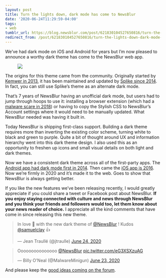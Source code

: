 ```yaml
---
layout: post
title: Turn the lights down, dark mode has come to NewsBlur
date: '2020-06-24T11:29:59-04:00'
tags:
- web
tumblr_url: https://blog.newsblur.com/post/621830104527650816/turn-the-lights-down-dark-mode-has-come-to
redirect_from: /post/621830104527650816/turn-the-lights-down-dark-mode-has-come-to/
---
```

We’ve had dark mode on iOS and Android for years but I’m now pleased to announce a worthy dark theme has come to the NewsBlur web app.

<figure class="tmblr-full" data-orig-height="1441" data-orig-width="1300" data-orig-src="https://s3.amazonaws.com/static.newsblur.com/blog/dark-mode.png"><img data-orig-height="1441" data-orig-width="1300" src="https://s3.amazonaws.com/static.newsblur.com/blog/dark-mode.png"></figure>

The origins for this theme came from the community. Originally started by [Kemwer in 2013](https://userstyles.org/styles/86275/newsblur-kemwer-black), it has been maintained and updated by [Splike since 2014](https://userstyles.org/styles/124890/newsblur-dark-theme-by-splike). In fact, you can still use Splike’s theme as an alternate dark mode.

That’s 7 years of NewsBlur having an unofficial dark mode, but users had to jump through hoops to use it: installing a browser extension (which had a [malware scare in 2018](https://news.ycombinator.com/item?id=17447816)) or having to copy the Stylish CSS to NewsBlur’s Account settings where it would need to be manually updated. What NewsBlur needed was having it built in.

Today NewsBlur is shipping first-class support. Building a dark theme requires more than inverting the existing color scheme, turning white to black and green to purple. Quite a bit of thought around UX and information hierarchy went into this dark theme design. I also used this as an opportunity to freshen up icons and small visual details on both light and dark themes.

Now we have a consistent dark theme across all of the first-party apps. The [Android app had dark mode first in 2014](https://blog.newsblur.com/2021/06/21/2014-11-18-offline-reading-and-a-dark-theme-on-the-android.html). Then came the [iOS app is 2016](https://blog.newsblur.com/2021/06/21/2016-04-12-newsblur-goes-dark-on-ios.html). Now we’re firmly in 2020 and it’s made it to the web. Goes to show that NewsBlur is always getting better.&nbsp;

If you like the new features we’ve been releasing recently, I would greatly appreciate if you could share a tweet or Facebook post about NewsBlur. **If you enjoy staying connected with culture and news through NewsBlur and you think your friends and followers would too, let them know about your news reader of choice.** I appreciate all the kind comments that have come in since releasing this new theme.

> In love 🥰 with the new dark theme of [@NewsBlur](https://twitter.com/NewsBlur?ref_src=twsrc%5Etfw) ! Kudos [@samuelclay](https://twitter.com/samuelclay?ref_src=twsrc%5Etfw) 👍
> 
> — Jean Traullé (@jtraulle) [June 24, 2020](https://twitter.com/jtraulle/status/1275814360141701120?ref_src=twsrc%5Etfw)

 <script async src="https://platform.twitter.com/widgets.js" charset="utf-8"></script>

> Ooooooooooooooo [@NewsBlur](https://twitter.com/NewsBlur?ref_src=twsrc%5Etfw) [pic.twitter.com/eG3XSXzuAG](https://t.co/eG3XSXzuAG)
> 
> — Billy O'Neal (@MalwareMinigun) [June 23, 2020](https://twitter.com/MalwareMinigun/status/1275574477753954304?ref_src=twsrc%5Etfw)

 <script async src="https://platform.twitter.com/widgets.js" charset="utf-8"></script>

And please keep the [good ideas coming on the forum](https://forum.newsblur.com).

